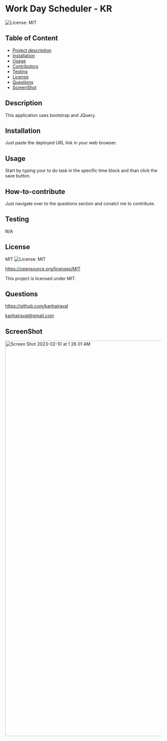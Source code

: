 # Work Day Scheduler - KR

  ![License: MIT](https://img.shields.io/badge/License-MIT-yellow.svg)


  ## Table of Content
  - [Project description](#Description)
  - [Installation](#Installation)
  - [Usage](#Usage)
  - [Contributors](#How-to-contribute)
  - [Testing](#Testing)
  - [License](#License)
  - [Questions](#Questions)
  - [ScreenShot](ScreenShot)

  ## Description
  This application uses bootstrap and JQuery.

  ## Installation
  Just paste the deployed URL link in your web browser.

  ## Usage
  Start by typing your to do task in the specific time block and than click the save button.

  ## How-to-contribute
  Just navigate over to the questions section and conatct me to contribute.

  ## Testing
  N/A

  ## License
  MIT
  ![License: MIT](https://img.shields.io/badge/License-MIT-yellow.svg)

  https://opensource.org/licenses/MIT

  This project is licensed under MIT.

  ## Questions
  https://github.com/kanhairaval

  kanhairaval@gmail.com

  ## ScreenShot

<img width="1267" alt="Screen Shot 2023-02-10 at 1 26 01 AM" src="https://user-images.githubusercontent.com/114125334/218018663-41a0a461-97a9-4981-aadb-aeacaf56f776.png">
